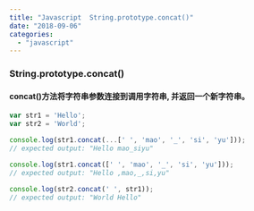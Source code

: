 ```yaml
---
title: "Javascript  String.prototype.concat()"
date: "2018-09-06"
categories: 
  - "javascript"
---
```


### String.prototype.concat()

#### concat()方法将字符串参数连接到调用字符串, 并返回一个新字符串。

```javascript
var str1 = 'Hello';
var str2 = 'World';

console.log(str1.concat(...[' ', 'mao', '_', 'si', 'yu']));
// expected output: "Hello mao_siyu"

console.log(str1.concat([' ', 'mao', '_', 'si', 'yu']));
// expected output: "Hello ,mao,_,si,yu"

console.log(str2.concat(' ', str1));
// expected output: "World Hello"
```
